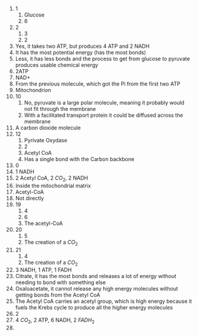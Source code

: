 1. 1
	1. Glucose
	2. 6
2. 2
	1. 3
	2. 2
3. Yes, it takes two ATP, but produces 4 ATP and 2 NADH
4. It has the most potential energy (has the most bonds)
5. Less, it has less bonds and the process to get from glucose to pyruvate produces usable chemical energy
6. 2ATP
7. NAD+
8. From the previous molecule, which got the Pi from the first two ATP
9. Mitochondrion
10. 10
	1. No, pyruvate is a large polar molecule, meaning it probably would not fit through the membrane
	2. With a facilitated transport protein it could be diffused across the membrane
11. A carbon dioxide molecule
12. 12
	1. Pyrivate Oxydase
	2. 2
	3. Acetyl CoA
	4. Has a single bond with the Carbon backbone
13. 0
14. 1 NADH
15. 2 Acetyl CoA, 2 $CO_2$, 2 NADH
16. Inside the mitochondrial matrix
17. Acetyl-CoA
18. Not directly
19. 19
	1. 4
	2. 6
	3. The acetyl-CoA
20. 20
	1. 5
	2. The creation of a $CO_2$
21. 21
	1. 4
	2. The creation of a $CO_2$
22. 3 NADH, 1 ATP, 1 FADH
23. Citrate, it has the most bonds and releases a lot of energy without needing to bond with something else
24. Oxaloacetate, it cannot release any high energy molecules without getting bonds from the Acetyl CoA
25. The Acetyl CoA carries an acetyl group, which is high energy because it fuels the Krebs cycle to produce all the higher energy molecules
26. 2
27. 4 $CO_2$, 2 ATP, 6 NADH, 2 $FADH_2$
28. 
